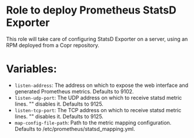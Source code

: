 Role to deploy Prometheus StatsD Exporter
=========================================

This role will take care of configuring StatsD Exporter on a server, using an
RPM deployed from a Copr repository.

# Variables:

* `listen-address`:  The address on which to expose the web interface and
                     generated Prometheus metrics. Defaults to 9102.
* `listen-udp-port`: The UDP address on which to receive statsd metric lines.
                     "" disables it. Defaults to 9125.
* `listen-tcp-port`: The TCP address on which to receive statsd metric lines.
                     "" disables it. Defaults to 9125.
* `map-config-file-path`: Path to the metric mapping configuration.
                          Defaults to /etc/prometheus/statsd_mapping.yml.
